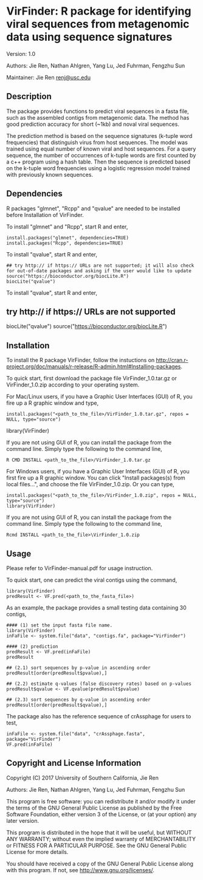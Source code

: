 # VirFinder: R package for identifying viral sequences from metagenomic data using sequence signatures
Version: 1.0

Authors: Jie Ren, Nathan Ahlgren, Yang Lu, Jed Fuhrman, Fengzhu Sun

Maintainer: Jie Ren <renj@usc.edu>

Description
----------------

The package provides functions to predict viral sequences in a fasta file, such as the assembled contigs from metagenomic data. The method has good prediction accuracy for short (~1kb) and noval viral sequences.

The prediction method is based on the sequence signatures (k-tuple word frequencies) that distinguish virus from host sequences. The model was trained using equal number of known viral and host sequences. For a query sequence, the number of occurrences of k-tuple words are first counted by a c++ program using a hash table. Then the sequence is predicted based on the k-tuple word frequencies using a logistic regression model trained with previously known sequences.



Dependencies
---------------
R packages "glmnet", "Rcpp" and "qvalue" are needed to be installed before Installation of VirFinder.

To install "glmnet" and "Rcpp", start R and enter,
	
	install.packages("glmnet", dependencies=TRUE)
	install.packages("Rcpp", dependencies=TRUE)
  
  
To install "qvalue", start R and enter,

	## try http:// if https:// URLs are not supported; it will also check for out-of-date packages and asking if the user would like to update
	source("https://bioconductor.org/biocLite.R")
	biocLite("qvalue")


To install "qvalue", start R and enter,

  ## try http:// if https:// URLs are not supported
  biocLite("qvalue")
	source("https://bioconductor.org/biocLite.R")





Installation
---------------
To install the R package VirFinder, follow the instuctions on http://cran.r-project.org/doc/manuals/r-release/R-admin.html#Installing-packages.

To quick start, first download the package file VirFinder_1.0.tar.gz or VirFinder_1.0.zip according to your operating system.

For Mac/Linux users, if you have a Graphic User Interfaces (GUI) of R, you fire up a R graphic window and type, 

	install.packages("<path_to_the_file>/VirFinder_1.0.tar.gz", repos = NULL, type="source")
  library(VirFinder)


If you are not using GUI of R, you can install the package from the command line. Simply type the following to the command line,

	R CMD INSTALL <path_to_the_file>/VirFinder_1.0.tar.gz



For Windows users, if you have a Graphic User Interfaces (GUI) of R, you first fire up a R graphic window. 
You can click "Install packages(s) from local files...", and choose the file VirFinder_1.0.zip. 
Or you can type, 

	install.packages("<path_to_the_file>/VirFinder_1.0.zip", repos = NULL, type="source")
	library(VirFinder)


If you are not using GUI of R, you can install the package from the command line. Simply type the following to the command line,

	Rcmd INSTALL <path_to_the_file>\VirFinder_1.0.zip
  

Usage
---------  
Please refer to VirFinder-manual.pdf for usage instruction.

To quick start, one can predict the viral contigs using the command,
   
    library(VirFinder)
    predResult <- VF.pred(<path_to_the_fasta_file>)
    
    
As an example, the package provides a small testing data containing 30 contigs, 

    #### (1) set the input fasta file name. 
    library(VirFinder)
    inFaFile <- system.file("data", "contigs.fa", package="VirFinder")
    
    #### (2) prediction
    predResult <- VF.pred(inFaFile)
    predResult
    
    ## (2.1) sort sequences by p-value in ascending order
    predResult[order(predResult$pvalue),]
    
    ## (2.2) estimate q-values (false discovery rates) based on p-values
    predResult$qvalue <- VF.qvalue(predResult$pvalue)
    
    ## (2.3) sort sequences by q-value in ascending order
    predResult[order(predResult$qvalue),]
    
The package also has the reference sequence of crAssphage for users to test, 

    inFaFile <- system.file("data", "crAssphage.fasta", package="VirFinder")
    VF.pred(inFaFile)
    



Copyright and License Information
-----------------------------------

Copyright (C) 2017 University of Southern California, Jie Ren

Authors: Jie Ren, Nathan Ahlgren, Yang Lu, Jed Fuhrman, Fengzhu Sun

This program is free software: you can redistribute it and/or modify it under the terms of the GNU General Public License as published by the Free Software Foundation, either version 3 of the License, or (at your option) any later version.

This program is distributed in the hope that it will be useful, but WITHOUT ANY WARRANTY; without even the implied warranty of MERCHANTABILITY or FITNESS FOR A PARTICULAR PURPOSE. See the GNU General Public License for more details.

You should have received a copy of the GNU General Public License along with this program. If not, see http://www.gnu.org/licenses/.


